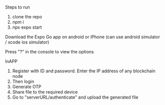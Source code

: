 Steps to run

1. clone the repo
2. npm i
3. npx expo start

Download the Expo Go app on android or iPhone (can use android simulator / xcode ios simulator)

Press "?" in the console to view the options


InAPP
1. Register with ID and password. Enter the IP address of any blockchain node
2. Then login
3. Generate OTP
4. Share file to the required device
5. Go to "serverURL/authenticate" and upload the generated file
